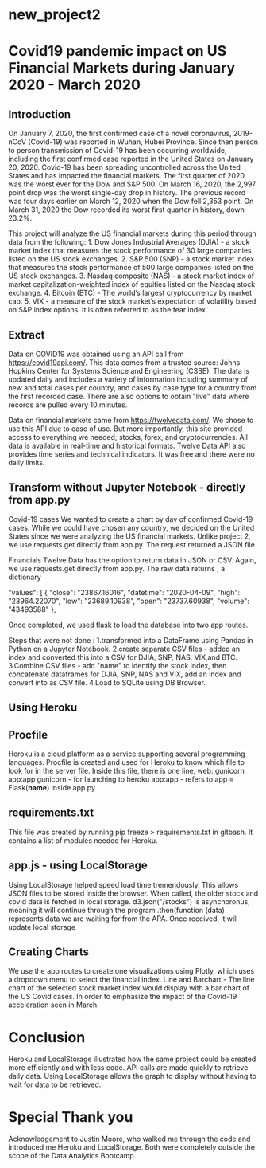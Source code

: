 # new_project2
# Covid19 pandemic impact on US Financial Markets during January 2020 - March 2020

## Introduction
On January 7, 2020, the first confirmed case of a novel coronavirus, 2019-nCoV (Covid-19) was reported in
Wuhan, Hubei Province. Since then person to person transmission of Covid-19 has been occurring worldwide, including the first confirmed case reported in the United States on January 20, 2020. Covid-19 has been spreading
uncontrolled across the United States and has impacted the financial markets. The first quarter of 2020 was
the worst ever for the Dow and S&P 500. On March 16, 2020, the 2,997 point drop was the worst single-day drop in history. The previous record was four days earlier on March 12, 2020 when the Dow fell 2,353 point.  On March 31, 2020 the Dow recorded its worst first quarter in history, down 23.2%.

This project will analyze the US financial markets during this period through data from the following:
    1.  Dow Jones Industrial Averages (DJIA) - a stock market index that measures the stock performance of 30 large companies listed on the US stock exchanges.
    2.  S&P 500 (SNP)  - a stock market index that measures the stock performance of 500 large companies listed on the US stock exchanges.
    3. Nasdaq composite (NAS) - a stock market index of market capitalization-weighted index of equities listed on the Nasdaq stock exchange.
    4. Bitcoin (BTC) - The world’s largest cryptocurrency by market cap.
    5. VIX -  a measure of the stock market’s expectation of volatility based on S&P index options. It is often referred to as the fear index.


## Extract
Data on COVID19 was obtained using an API call from https://covid19api.com/.
This data comes from a trusted source: Johns Hopkins Center for Systems Science and Engineering (CSSE).
The data is updated daily and includes a variety of information including summary of new and total cases per country, and cases by case type for a country from the first recorded case. There are also options to obtain "live" data where records are pulled every 10 minutes.

Data on financial markets came from  https://twelvedata.com/. We chose to use this API due to ease of use. But more importantly, this site provided access to everything we needed; stocks, forex, and cryptocurrencies. All data is available in real-time and historical formats. Twelve Data API also provides time series and technical indicators. It was free and there were no daily limits.


## Transform without Jupyter Notebook - directly from app.py
Covid-19 cases
We wanted to create a chart by day of confirmed Covid-19 cases. While we could have chosen any country, we decided on the United States since we were analyzing the US financial markets. Unlike project 2, we use requests.get directly from app.py. The request returned a JSON file.

Financials
Twelve Data has the option to return data in JSON or CSV. Again, we use requests.get directly from app.py.   The raw data returns , a dictionary 

 "values": [
            {
                "close": "23867.16016",
                "datetime": "2020-04-09",
                "high": "23964.22070",
                "low": "23689.10938",
                "open": "23737.60938",
                "volume": "43493588"
            },

Once completed, we used flask to load the database into two app routes.

Steps that were not done :
1.transformed into a DataFrame using Pandas in Python on a Jupyter Notebook. 
2.create separate CSV files - added an index and converted this into a CSV for DJIA, SNP, NAS, VIX,and BTC.
3.Combine CSV files - add "name" to identify the stock index, then concatenate dataframes for DJIA, SNP, NAS and VIX, add an index and convert into as CSV file.
4.Load to SQLite using DB Browser.

## Using Heroku
## Procfile
Heroku is a cloud platform as a service supporting several programming languages. 
Procfile is created and used for Heroku to know which file to look for in the server file.
Inside this file, there is one line, web: gunicorn app:app
gunicorn - for launching to heroku
app:app - refers to app = Flask(__name__) inside app.py

## requirements.txt
This file was created by running pip freeze > requirements.txt in gitbash. It contains a list of modules needed for Heroku.


## app.js - using LocalStorage
Using LocalStorage helped speed load time tremendously. This allows JSON files to be stored inside the browser. When called, the older stock and covid data is fetched in local storage. 
d3.json("/stocks") is asynchoronus, meaning it will continue through the program
.then(function (data) represents data we are waiting for from the APA. Once received, it will update local storage

## Creating Charts
We use the app routes to create one visualizations using Plotly, which uses a dropdown menu to select the financial index.
Line and Barchart - The line chart of the selected stock market index would display with a bar chart of the US Covid cases. In order to emphasize the impact of the Covid-19 acceleration seen in March. 
    
# Conclusion
Heroku and LocalStorage illustrated how the same project could be created more efficiently and with less code. API calls are made quickly to retrieve daily data. Using LocalStorage allows the graph to display without having to wait for data to be retrieved. 

# Special Thank you
Acknowledgement to Justin Moore, who walked me through the code and introduced me Heroku and LocalStorage.  Both were completely outside the scope of the Data Analytics Bootcamp.
